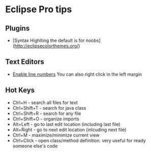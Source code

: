 # Eclipse Pro tips

## Plugins
* [Syntax Highlting the default is for noobs] (http://eclipsecolorthemes.org/)



## Text Editors

* [Enable line numbers](http://blog.grimeymedia.com/show-line-numbers-in-java-eclipse-kepler-version/) You can also right click in the left margin

## Hot Keys
* Ctrl+H - search all files for text
* Ctrl+Shift+T - search for java class
* Ctrl+Shift+R - search for any file
* Ctrl+Shift+O - organize imports
* Alt+Left - go to last edit location (including last file)
* Alt+Right - go to next edit location (inlcuding next file)
* Ctrl+M - maximize/minimize current view
* Ctrl+Click - open class/method definition. very useful for ready someone else's code
